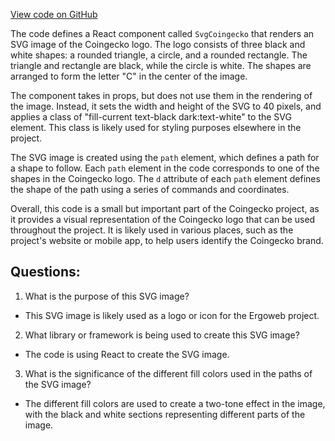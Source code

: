 [View code on GitHub](https://github.com/ergoplatform/ergoweb/components/icons/Coingecko.js)

The code defines a React component called `SvgCoingecko` that renders an SVG image of the Coingecko logo. The logo consists of three black and white shapes: a rounded triangle, a circle, and a rounded rectangle. The triangle and rectangle are black, while the circle is white. The shapes are arranged to form the letter "C" in the center of the image.

The component takes in props, but does not use them in the rendering of the image. Instead, it sets the width and height of the SVG to 40 pixels, and applies a class of "fill-current text-black dark:text-white" to the SVG element. This class is likely used for styling purposes elsewhere in the project.

The SVG image is created using the `path` element, which defines a path for a shape to follow. Each `path` element in the code corresponds to one of the shapes in the Coingecko logo. The `d` attribute of each `path` element defines the shape of the path using a series of commands and coordinates.

Overall, this code is a small but important part of the Coingecko project, as it provides a visual representation of the Coingecko logo that can be used throughout the project. It is likely used in various places, such as the project's website or mobile app, to help users identify the Coingecko brand.
## Questions: 
 1. What is the purpose of this SVG image?
- This SVG image is likely used as a logo or icon for the Ergoweb project.

2. What library or framework is being used to create this SVG image?
- The code is using React to create the SVG image.

3. What is the significance of the different fill colors used in the paths of the SVG image?
- The different fill colors are used to create a two-tone effect in the image, with the black and white sections representing different parts of the image.